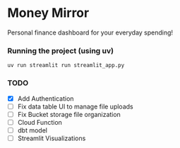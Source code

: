# Money Mirror

Personal finance dashboard for your everyday spending!

### Running the project (using uv)
```
uv run streamlit run streamlit_app.py
```

### TODO
- [x] Add Authentication
- [ ] Fix data table UI to manage file uploads
- [ ] Fix Bucket storage file organization
- [ ] Cloud Function
- [ ] dbt model
- [ ] Streamlit Visualizations